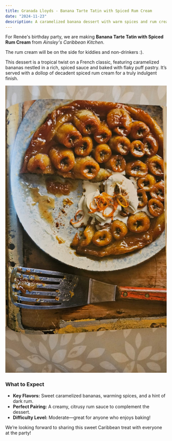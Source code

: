 ```yaml
---
title: Granada Lloyds - Banana Tarte Tatin with Spiced Rum Cream
date: "2024-11-23"
description: A caramelized banana dessert with warm spices and rum cream, perfect for a Caribbean-inspired celebration.
---
```


For Renée's birthday party, we are making **Banana Tarte Tatin with Spiced Rum Cream** from _Ainsley's Caribbean Kitchen_.

The rum cream will be on the side for kiddies and non-drinkers :).

This dessert is a tropical twist on a French classic, featuring caramelized bananas nestled in a rich, spiced sauce and baked with flaky puff pastry. It’s served with a dollop of decadent spiced rum cream for a truly indulgent finish.

![Banana Tarte Tatin with Spiced Rum Cream](./banana2.jpg)

### What to Expect

- **Key Flavors:** Sweet caramelized bananas, warming spices, and a hint of dark rum.
- **Perfect Pairing:** A creamy, citrusy rum sauce to complement the dessert.
- **Difficulty Level:** Moderate—great for anyone who enjoys baking!

We’re looking forward to sharing this sweet Caribbean treat with everyone at the party!
